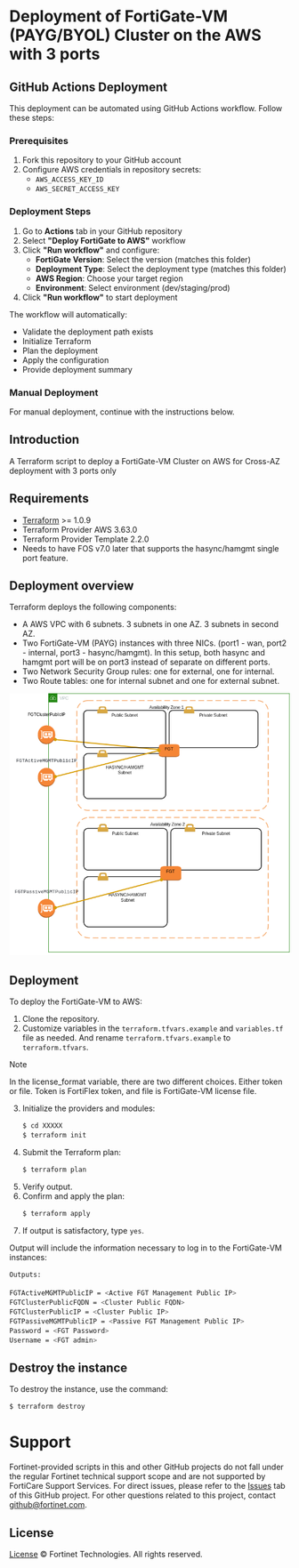 # Deployment of FortiGate-VM (PAYG/BYOL) Cluster on the AWS with 3 ports

## GitHub Actions Deployment

This deployment can be automated using GitHub Actions workflow. Follow these steps:

### Prerequisites
1. Fork this repository to your GitHub account
2. Configure AWS credentials in repository secrets:
   - `AWS_ACCESS_KEY_ID`
   - `AWS_SECRET_ACCESS_KEY`

### Deployment Steps
1. Go to **Actions** tab in your GitHub repository
2. Select **"Deploy FortiGate to AWS"** workflow
3. Click **"Run workflow"** and configure:
   - **FortiGate Version**: Select the version (matches this folder)
   - **Deployment Type**: Select the deployment type (matches this folder)
   - **AWS Region**: Choose your target region
   - **Environment**: Select environment (dev/staging/prod)
4. Click **"Run workflow"** to start deployment

The workflow will automatically:
- Validate the deployment path exists
- Initialize Terraform
- Plan the deployment
- Apply the configuration
- Provide deployment summary

### Manual Deployment
For manual deployment, continue with the instructions below.


## Introduction
A Terraform script to deploy a FortiGate-VM Cluster on AWS for Cross-AZ deployment with 3 ports only 

## Requirements
* [Terraform](https://learn.hashicorp.com/terraform/getting-started/install.html) >= 1.0.9
* Terraform Provider AWS 3.63.0
* Terraform Provider Template 2.2.0
* Needs to have FOS v7.0 later that supports the hasync/hamgmt single port feature.


## Deployment overview
Terraform deploys the following components:
   - A AWS VPC with 6 subnets.  3 subnets in one AZ.  3 subnets in second AZ.
   - Two FortiGate-VM (PAYG) instances with three NICs. (port1 - wan, port2 - internal, port3 - hasync/hamgmt).
     In this setup, both hasync and hamgmt port will be on port3 instead of separate on different ports.
   - Two Network Security Group rules: one for external, one for internal.
   - Two Route tables: one for internal subnet and one for external subnet.

![aws-ha-architecture](./aws-topology-ha-3ports.png?raw=true "HA Architecture")


## Deployment
To deploy the FortiGate-VM to AWS:
1. Clone the repository.
2. Customize variables in the `terraform.tfvars.example` and `variables.tf` file as needed.  And rename `terraform.tfvars.example` to `terraform.tfvars`.
> [!NOTE]
> In the license_format variable, there are two different choices.
> Either token or file.  Token is FortiFlex token, and file is FortiGate-VM license file.
3. Initialize the providers and modules:
   ```sh
   $ cd XXXXX
   $ terraform init
    ```
4. Submit the Terraform plan:
   ```sh
   $ terraform plan
   ```
5. Verify output.
6. Confirm and apply the plan:
   ```sh
   $ terraform apply
   ```
7. If output is satisfactory, type `yes`.

Output will include the information necessary to log in to the FortiGate-VM instances:
```sh
Outputs:

FGTActiveMGMTPublicIP = <Active FGT Management Public IP>
FGTClusterPublicFQDN = <Cluster Public FQDN>
FGTClusterPublicIP = <Cluster Public IP>
FGTPassiveMGMTPublicIP = <Passive FGT Management Public IP>
Password = <FGT Password>
Username = <FGT admin>

```

## Destroy the instance
To destroy the instance, use the command:
```sh
$ terraform destroy
```

# Support
Fortinet-provided scripts in this and other GitHub projects do not fall under the regular Fortinet technical support scope and are not supported by FortiCare Support Services.
For direct issues, please refer to the [Issues](https://github.com/fortinet/fortigate-terraform-deploy/issues) tab of this GitHub project.
For other questions related to this project, contact [github@fortinet.com](mailto:github@fortinet.com).

## License
[License](https://github.com/fortinet/fortigate-terraform-deploy/blob/master/LICENSE) © Fortinet Technologies. All rights reserved.
